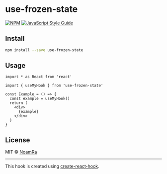 # use-frozen-state

> 

[![NPM](https://img.shields.io/npm/v/use-frozen-state.svg)](https://www.npmjs.com/package/use-frozen-state) [![JavaScript Style Guide](https://img.shields.io/badge/code_style-standard-brightgreen.svg)](https://standardjs.com)

## Install

```bash
npm install --save use-frozen-state
```

## Usage

```tsx
import * as React from 'react'

import { useMyHook } from 'use-frozen-state'

const Example = () => {
  const example = useMyHook()
  return (
    <div>
      {example}
    </div>
  )
}
```

## License

MIT © [NoamRa](https://github.com/NoamRa)

---

This hook is created using [create-react-hook](https://github.com/hermanya/create-react-hook).
